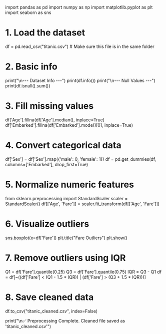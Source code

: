 import pandas as pd
import numpy as np
import matplotlib.pyplot as plt
import seaborn as sns

# 1. Load the dataset
df = pd.read_csv("titanic.csv")  # Make sure this file is in the same folder

# 2. Basic info
print("\n--- Dataset Info ---")
print(df.info())
print("\n--- Null Values ---")
print(df.isnull().sum())

# 3. Fill missing values
df['Age'].fillna(df['Age'].median(), inplace=True)
df['Embarked'].fillna(df['Embarked'].mode()[0], inplace=True)

# 4. Convert categorical data
df['Sex'] = df['Sex'].map({'male': 0, 'female': 1})
df = pd.get_dummies(df, columns=['Embarked'], drop_first=True)

# 5. Normalize numeric features
from sklearn.preprocessing import StandardScaler
scaler = StandardScaler()
df[['Age', 'Fare']] = scaler.fit_transform(df[['Age', 'Fare']])

# 6. Visualize outliers
sns.boxplot(x=df['Fare'])
plt.title("Fare Outliers")
plt.show()

# 7. Remove outliers using IQR
Q1 = df['Fare'].quantile(0.25)
Q3 = df['Fare'].quantile(0.75)
IQR = Q3 - Q1
df = df[~((df['Fare'] < (Q1 - 1.5 * IQR)) | (df['Fare'] > (Q3 + 1.5 * IQR)))]

# 8. Save cleaned data
df.to_csv("titanic_cleaned.csv", index=False)

print("\n✅ Preprocessing Complete. Cleaned file saved as 'titanic_cleaned.csv'")
